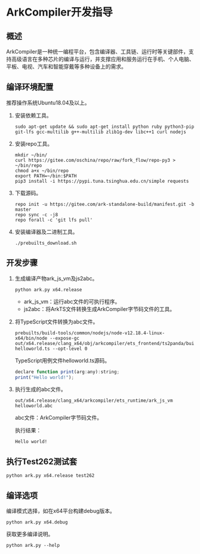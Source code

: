 # ArkCompiler开发指导

## 概述
ArkCompiler是一种统一编程平台，包含编译器、工具链、运行时等关键部件，支持高级语言在多种芯片的编译与运行，并支撑应用和服务运行在手机、个人电脑、平板、电视、汽车和智能穿戴等多种设备上的需求。

## 编译环境配置
推荐操作系统Ubuntu18.04及以上。

1. 安装依赖工具。
   ```shell
   sudo apt-get update && sudo apt-get install python ruby python3-pip git-lfs gcc-multilib g++-multilib zlib1g-dev libc++1 curl nodejs
   ```
2. 安装repo工具。
    ```shell
    mkdir ~/bin/
    curl https://gitee.com/oschina/repo/raw/fork_flow/repo-py3 > ~/bin/repo
    chmod a+x ~/bin/repo
    export PATH=~/bin:$PATH
    pip3 install -i https://pypi.tuna.tsinghua.edu.cn/simple requests
    ```
3. 下载源码。
    ```shell
    repo init -u https://gitee.com/ark-standalone-build/manifest.git -b master
    repo sync -c -j8
    repo forall -c 'git lfs pull'
    ```

4. 安装编译器及二进制工具。
    ```shell
    ./prebuilts_download.sh
    ```

## 开发步骤

1. 生成编译产物ark_js_vm及js2abc。
    ```shell
    python ark.py x64.release
    ```
    - ark_js_vm：运行abc文件的可执行程序。
    - js2abc：将ArkTS文件转换生成ArkCompiler字节码文件的工具。

2. 将TypeScript文件转换为abc文件。
    ```shell
    prebuilts/build-tools/common/nodejs/node-v12.18.4-linux-x64/bin/node --expose-gc out/x64.release/clang_x64/obj/arkcompiler/ets_frontend/ts2panda/build/src/index.js helloworld.ts --opt-level 0
    ```
    TypeScript用例文件helloworld.ts源码。
    ```JavaScript
    declare function print(arg:any):string;
    print("Hello world!");
    ```

3. 执行生成的abc文件。
    ```shell
    out/x64.release/clang_x64/arkcompiler/ets_runtime/ark_js_vm helloworld.abc
    ```
    abc文件：ArkCompiler字节码文件。
    
    执行结果：
    ```
    Hello world!
    ```

## 执行Test262测试套
```
python ark.py x64.release test262
```

## 编译选项

编译模式选择，如在x64平台构建debug版本。
```
python ark.py x64.debug
```
获取更多编译说明。
```
python ark.py --help
```
